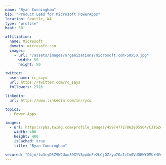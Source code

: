 ```yaml
---
name: "Ryan Cunningham"
bio: "Product Lead for Microsoft PowerApps"
location: Seattle, WA
type: "profile"
heat: 50

affiliation:
  name: Microsoft
  domain: microsoft.com
  images:
    - url: "/assets/images/organizations/microsoft.com-50x50.jpg"
      width: 50
      height: 50

twitter:
  username: rc_says
  url: https://twitter.com/rc_says
  followers: 2716

linkedin:
  url: https://www.linkedin.com/in/rycu

topics:
  - Power Apps

images:
  - url: https://pbs.twimg.com/profile_images/459747717862805504/CJIGZejd_400x400.png
    width: 400
    height: 400
    isCached: true
    title: "Ryan Cunningham"

secured: "D4jm/tw3cyD8Z9WCUwo89XYVSppAnFe2LCjOZzyu7QaIzCn0VUOHWYOMUxHVe6B7phiNdiZB1QXsFhLjyBNPA3nqNeRnAT9FCtwP3EjFTB9xaUEBx0h+sAkO21vTeZJmT/MCH9MgKXDWl809R9BBjZpp+ZRqLSiyfrD90JEpmVj25JTAb9c3kuLeo/EoIyBRvtLMwaDOBOAvIJop1mMHYGXvnf4uvZ2SP+0YJSbP57oGTPQvr/YRWZkLieGHLQNB5lBiK2kv/TJEzq+mPZlvPu9Xu8v/wjJFoluB5I63U3x1QSBb+n7EvQNVjd+PKHViPjlhWMXEQkSV3m/Hf+7o7IEwzYIBEHcpJImEic6pWUAfrCH39EkYz0iYOztRrH5hcOpLdwQYJKi6Qm8HvzjRSQCgVpVYikXX9Y62LHZJrYs=;UiNLVdnpZ+djNsiMKrgScA=="
---
```


